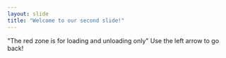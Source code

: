 ```yaml
---
layout: slide
title: "Welcome to our second slide!"
---
```

"The red zone is for loading and unloading only"
Use the left arrow to go back!
